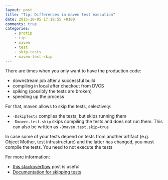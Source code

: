 ```yaml
---
layout: post
title: "Tip: Differences in maven test execution"
date: 2015-10-05 17:18:55 +0100
comments: true
categories: 
    - protip
    - tip
    - maven
    - test
    - skip-tests
    - maven-test-skip
---
```


There are times when you only want to have the production code:

  * downstream job after a successful build
  * compiling in local after checkout from DVCS
  * spiking (possibly the tests are broken)
  * speeding up the process

For that, maven allows to skip the tests, selectively:

  * ``-DskipTests`` compiles the tests, but skips running them
  * ``-Dmaven.test.skip`` skips compiling the tests and does not run them. This can also be written as ``-Dmaven.test.skip=true``

In case some of your tests depend on tests from another artifact (e.g. Object Mother, test infrastructure) and the latter has changed, you must compile the tests. You need to not execute the tests

For more information:

 * [this stackoverflow](http://stackoverflow.com/questions/25639336/whats-the-difference-between-dskiptests-and-dmaven-test-skip-true) post is useful
 * [Documentation for skipping tests](http://maven.apache.org/surefire/maven-surefire-plugin/examples/skipping-test.html)

 